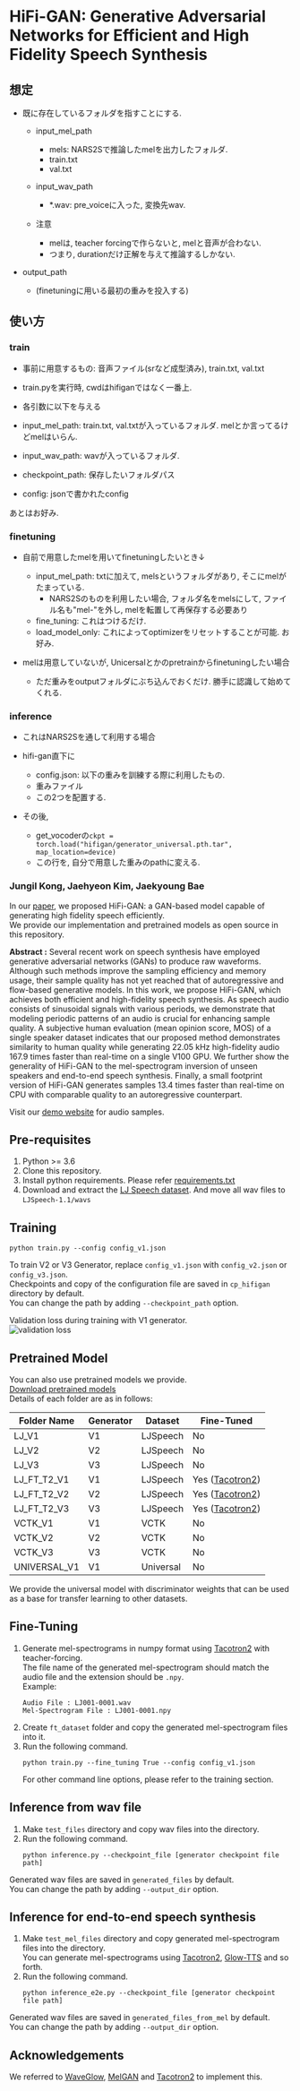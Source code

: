 # HiFi-GAN: Generative Adversarial Networks for Efficient and High Fidelity Speech Synthesis

## 想定
- 既に存在しているフォルダを指すことにする.
    - input_mel_path
        - mels: NARS2Sで推論したmelを出力したフォルダ.
        - train.txt
        - val.txt
    - input_wav_path
        - *.wav: pre_voiceに入った, 変換先wav.

    - 注意
        - melは, teacher forcingで作らないと, melと音声が合わない.
        - つまり, durationだけ正解を与えて推論するしかない.

- output_path
    - (finetuningに用いる最初の重みを投入する)

## 使い方
### train
- 事前に用意するもの: 音声ファイル(srなど成型済み), train.txt, val.txt

- train.pyを実行時, cwdはhifiganではなく一番上.

- 各引数に以下を与える
- input_mel_path: train.txt, val.txtが入っているフォルダ. melとか言ってるけどmelはいらん.
- input_wav_path: wavが入っているフォルダ.
- checkpoint_path: 保存したいフォルダパス
- config: jsonで書かれたconfig

あとはお好み.

### finetuning
- 自前で用意したmelを用いてfinetuningしたいとき↓
    - input_mel_path: txtに加えて, melsというフォルダがあり, そこにmelがたまっている.
        - NARS2Sのものを利用したい場合, フォルダ名をmelsにして, ファイル名も"mel-"を外し, melを転置して再保存する必要あり
    - fine_tuning: これはつけるだけ.
    - load_model_only: これによってoptimizerをリセットすることが可能. お好み.

- melは用意していないが, Unicersalとかのpretrainからfinetuningしたい場合
    - ただ重みをoutputフォルダにぶち込んでおくだけ. 勝手に認識して始めてくれる.

### inference
- これはNARS2Sを通して利用する場合

- hifi-gan直下に
    - config.json: 以下の重みを訓練する際に利用したもの.
    - 重みファイル
    - この2つを配置する.

- その後, 
    - get_vocoderの`ckpt = torch.load("hifigan/generator_universal.pth.tar", map_location=device)`
    - この行を, 自分で用意した重みのpathに変える.

### Jungil Kong, Jaehyeon Kim, Jaekyoung Bae

In our [paper](https://arxiv.org/abs/2010.05646), 
we proposed HiFi-GAN: a GAN-based model capable of generating high fidelity speech efficiently.<br/>
We provide our implementation and pretrained models as open source in this repository.

**Abstract :**
Several recent work on speech synthesis have employed generative adversarial networks (GANs) to produce raw waveforms. 
Although such methods improve the sampling efficiency and memory usage, 
their sample quality has not yet reached that of autoregressive and flow-based generative models. 
In this work, we propose HiFi-GAN, which achieves both efficient and high-fidelity speech synthesis. 
As speech audio consists of sinusoidal signals with various periods, 
we demonstrate that modeling periodic patterns of an audio is crucial for enhancing sample quality. 
A subjective human evaluation (mean opinion score, MOS) of a single speaker dataset indicates that our proposed method 
demonstrates similarity to human quality while generating 22.05 kHz high-fidelity audio 167.9 times faster than 
real-time on a single V100 GPU. We further show the generality of HiFi-GAN to the mel-spectrogram inversion of unseen 
speakers and end-to-end speech synthesis. Finally, a small footprint version of HiFi-GAN generates samples 13.4 times 
faster than real-time on CPU with comparable quality to an autoregressive counterpart.

Visit our [demo website](https://jik876.github.io/hifi-gan-demo/) for audio samples.


## Pre-requisites
1. Python >= 3.6
2. Clone this repository.
3. Install python requirements. Please refer [requirements.txt](requirements.txt)
4. Download and extract the [LJ Speech dataset](https://keithito.com/LJ-Speech-Dataset/).
And move all wav files to `LJSpeech-1.1/wavs`


## Training
```
python train.py --config config_v1.json
```
To train V2 or V3 Generator, replace `config_v1.json` with `config_v2.json` or `config_v3.json`.<br>
Checkpoints and copy of the configuration file are saved in `cp_hifigan` directory by default.<br>
You can change the path by adding `--checkpoint_path` option.

Validation loss during training with V1 generator.<br>
![validation loss](./validation_loss.png)

## Pretrained Model
You can also use pretrained models we provide.<br/>
[Download pretrained models](https://drive.google.com/drive/folders/1-eEYTB5Av9jNql0WGBlRoi-WH2J7bp5Y?usp=sharing)<br/> 
Details of each folder are as in follows:

|Folder Name|Generator|Dataset|Fine-Tuned|
|------|---|---|---|
|LJ_V1|V1|LJSpeech|No|
|LJ_V2|V2|LJSpeech|No|
|LJ_V3|V3|LJSpeech|No|
|LJ_FT_T2_V1|V1|LJSpeech|Yes ([Tacotron2](https://github.com/NVIDIA/tacotron2))|
|LJ_FT_T2_V2|V2|LJSpeech|Yes ([Tacotron2](https://github.com/NVIDIA/tacotron2))|
|LJ_FT_T2_V3|V3|LJSpeech|Yes ([Tacotron2](https://github.com/NVIDIA/tacotron2))|
|VCTK_V1|V1|VCTK|No|
|VCTK_V2|V2|VCTK|No|
|VCTK_V3|V3|VCTK|No|
|UNIVERSAL_V1|V1|Universal|No|

We provide the universal model with discriminator weights that can be used as a base for transfer learning to other datasets.

## Fine-Tuning
1. Generate mel-spectrograms in numpy format using [Tacotron2](https://github.com/NVIDIA/tacotron2) with teacher-forcing.<br/>
The file name of the generated mel-spectrogram should match the audio file and the extension should be `.npy`.<br/>
Example:
    ```
    Audio File : LJ001-0001.wav
    Mel-Spectrogram File : LJ001-0001.npy
    ```
2. Create `ft_dataset` folder and copy the generated mel-spectrogram files into it.<br/>
3. Run the following command.
    ```
    python train.py --fine_tuning True --config config_v1.json
    ```
    For other command line options, please refer to the training section.


## Inference from wav file
1. Make `test_files` directory and copy wav files into the directory.
2. Run the following command.
    ```
    python inference.py --checkpoint_file [generator checkpoint file path]
    ```
Generated wav files are saved in `generated_files` by default.<br>
You can change the path by adding `--output_dir` option.


## Inference for end-to-end speech synthesis
1. Make `test_mel_files` directory and copy generated mel-spectrogram files into the directory.<br>
You can generate mel-spectrograms using [Tacotron2](https://github.com/NVIDIA/tacotron2), 
[Glow-TTS](https://github.com/jaywalnut310/glow-tts) and so forth.
2. Run the following command.
    ```
    python inference_e2e.py --checkpoint_file [generator checkpoint file path]
    ```
Generated wav files are saved in `generated_files_from_mel` by default.<br>
You can change the path by adding `--output_dir` option.


## Acknowledgements
We referred to [WaveGlow](https://github.com/NVIDIA/waveglow), [MelGAN](https://github.com/descriptinc/melgan-neurips) 
and [Tacotron2](https://github.com/NVIDIA/tacotron2) to implement this.

